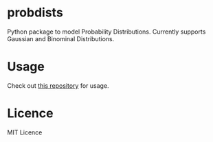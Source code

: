 # probdists

Python package to model Probability Distributions.
Currently supports Gaussian and Binominal Distributions.

# Usage
Check out [this repository](https://github.com/hot9cups/probdists) for usage.

# Licence

MIT Licence
